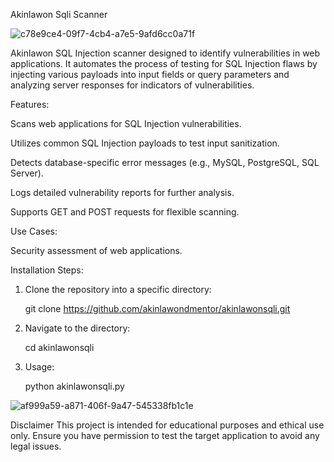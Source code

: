 Akinlawon Sqli Scanner

![c78e9ce4-09f7-4cb4-a7e5-9afd6cc0a71f](https://github.com/user-attachments/assets/84ec8e37-ccaf-41ee-aac2-79e5cca56ebf)

Akinlawon SQL Injection scanner designed to identify vulnerabilities in web applications. It automates the process of testing for SQL Injection flaws by injecting various payloads into input fields or query parameters and analyzing server responses for indicators of vulnerabilities.



Features:

Scans web applications for SQL Injection vulnerabilities.

Utilizes common SQL Injection payloads to test input sanitization.

Detects database-specific error messages (e.g., MySQL, PostgreSQL, SQL Server).

Logs detailed vulnerability reports for further analysis.

Supports GET and POST requests for flexible scanning.




Use Cases:

Security assessment of web applications.



Installation Steps:

1. Clone the repository into a specific directory:

   git clone https://github.com/akinlawondmentor/akinlawonsqli.git

2. Navigate to the directory:

   cd akinlawonsqli

3. Usage:

   python akinlawonsqli.py

![af999a59-a871-406f-9a47-545338fb1c1e](https://github.com/user-attachments/assets/40fad178-1c51-485c-a1a0-9f89402671cb)



Disclaimer
This project is intended for educational purposes and ethical use only. Ensure you have permission to test the target application to avoid any legal issues.


